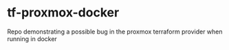 # tf-proxmox-docker
Repo demonstrating a possible bug in the proxmox terraform provider when running in docker
